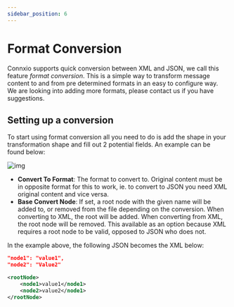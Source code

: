 ```yaml
---
sidebar_position: 6
---
```


# Format Conversion

Connxio supports quick conversion between XML and JSON, we call this feature *format conversion*. This is a simple way to transform message content to and from pre determined formats in an easy to configure way. We are looking into adding more formats, please contact us if you have suggestions.

## Setting up a conversion

To start using format conversion all you need to do is add the shape in your transformation shape and fill out 2 potential fields. An example can be found below:

![img](https://cmhpictsa.blob.core.windows.net/pictures/Format%20convert%20menu.PNG?sv=2020-04-08&st=2021-10-26T11%3A21%3A32Z&se=2040-10-27T11%3A21%3A00Z&sr=b&sp=r&sig=TVnFjS4f4ZHllOYaWkqvL%2BKu0%2FvM4Wdw9WYidJik8OM%3D)

- **Convert To Format**: The format to convert to. Original content must be in opposite format for this to work, ie. to convert to JSON you need XML original content and vice versa.
- **Base Convert Node**: If set, a root node with the given name will be added to, or removed from the file depending on the conversion. When converting to XML, the root will be added. When converting from XML, the root node will be removed. This available as an option because XML requires a root node to be valid, opposed to JSON who does not.

In the example above, the following JSON becomes the XML below:

```json
"node1": "value1",
"node2": "Value2"
```

```xml
<rootNode>
    <node1>value1</node1>
    <node2>value2</node1>
</rootNode>
```
